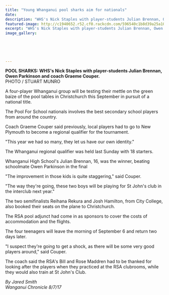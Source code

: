 ```yaml
---
title: "Young Whanganui pool sharks aim for nationals"
date: 
description: "WHS's Nick Staples with player-students Julian Brennan, Owen Parkinson and coach Graeme Couper will be testing their mettle on the green baize of the pool tables in Christchurch this September..."
featured-image: http://c1940652.r52.cf0.rackcdn.com/596540c1b8d39a25a100005c/Nick-Staples--Julian-Brennan-11-july.jpg
excerpt: "WHS's Nick Staples with player-students Julian Brennan, Owen Parkinson and coach Graeme Couper will be testing their mettle on the green baize of the pool tables in Christchurch this September in pursuit of a national title."
image_gallery:
    
    
    
    
    
---
```


<p><span><strong>POOL SHARKS: WHS's Nick Staples with player-students Julian Brennan, Owen Parkinson and coach Graeme Couper.</strong><br />PHOTO / STUART MUNRO<br /></span></p>
<p class="element element-paragraph">A four-player Whanganui group will be testing their mettle on the green baize of the pool tables in Christchurch this September in pursuit of a national title.</p>
<p class="element element-paragraph">The Pool For School nationals involves the best secondary school players from around the country.</p>
<p class="element element-paragraph">Coach Graeme Couper said previously, local players had to go to New Plymouth to become a regional qualifier for the tournament.</p>
<p class="element element-paragraph">"This year we had so many, they let us have our own identity."</p>
<p class="element element-paragraph">The Whanganui regional qualifier was held last Sunday with 18 starters.</p>
<p class="element element-paragraph">Whanganui High School's Julian Brennan, 16, was the winner, beating schoolmate Owen Parkinson in the final</p>
<p class="element element-paragraph">"The improvement in those kids is quite staggering," said Couper.</p>
<p class="element element-paragraph">"The way they're going, these two boys will be playing for St John's club in the interclub next year."</p>
<p class="element element-paragraph">The two semifinalists Reihana Rekura and Josh Hamilton, from City College, also booked their seats on the plane to Christchurch.</p>
<p class="element element-paragraph">The RSA pool adjunct had come in as sponsors to cover the costs of accommodation and the flights.</p>
<p class="element element-paragraph">The four teenagers will leave the morning of September 6 and return two days later.</p>
<p class="element element-paragraph">"I suspect they're going to get a shock, as there will be some very good players around," said Couper.</p>
<p class="element element-paragraph">The coach said the RSA's Bill and Rose Maddren had to be thanked for looking after the players when they practiced at the RSA clubrooms, while they would also train at St John's Club.</p>
<p><em>By Jared Smith</em><br /><em>Wanganui Chronicle 8/7/17</em></p>

